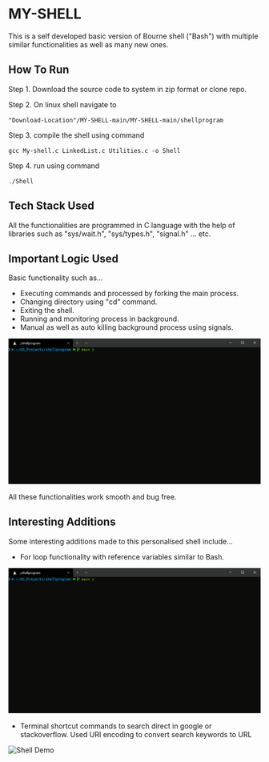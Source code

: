 # MY-SHELL
This is a self developed basic version of Bourne shell ("Bash") with multiple similar functionalities as well as many new ones.

## How To Run
Step 1. Download the source code to system in zip format or clone repo.

Step 2. On linux shell navigate to 
```
"Download-Location"/MY-SHELL-main/MY-SHELL-main/shellprogram
```
Step 3. compile the shell using command 
```
gcc My-shell.c LinkedList.c Utilities.c -o Shell
```
Step 4. run using command 
```
./Shell
```

## Tech Stack Used
All the functionalities are programmed in C language with the help of libraries such as "sys/wait.h", "sys/types.h", "signal.h" ... etc.

## Important Logic Used
Basic functionality such as... 
* Executing commands and processed by forking the main process.
* Changing directory using "cd" command.
* Exiting the shell.
* Running and monitoring process in background.
* Manual as well as auto killing background process using signals.

![Shell Demo](DEMO/test1.gif)

All these functionalities work smooth and bug free.

## Interesting Additions
Some interesting additions made to this personalised shell include...
* For loop functionality with reference variables similar to Bash.

![Shell Demo](DEMO/test2.gif)

* Terminal shortcut commands to search direct in google or stackoverflow. Used URI encoding to convert search keywords to URL

![Shell Demo](DEMO/test3.gif)
